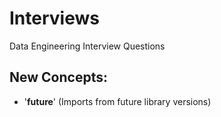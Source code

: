 # Interviews
Data Engineering Interview Questions

## New Concepts:
- '__future__' (Imports from future library versions)
